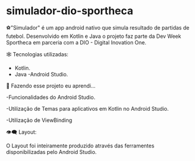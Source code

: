 # simulador-dio-sportheca
⚽"Simulador" é um app android nativo que simula resultado de partidas de futebol. Desenvolvido em Kotlin e Java o projeto faz parte da Dev Week Sportheca em parceria com a DIO - Digital Inovation One.

🕸️ Tecnologias utilizadas:

- Kotlin.
- Java
-Android Studio.

🦾 Fazendo esse projeto eu aprendi...

-Funcionalidades do Android Studio.

-Utilização de Temas para aplicativos em Kotlin no Android Studio.

-Utilização de ViewBinding


👁️‍🗨️ Layout:

O Layout foi inteiramente produzido através das ferramentes disponibilizadas pelo Android Studio.
